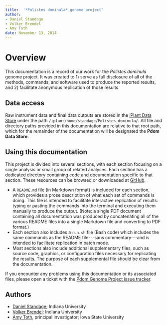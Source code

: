 ```yaml
---
title:  '*Polistes dominula* genome project'
author:
- Daniel Standage
- Volker Brendel
- Amy Toth
date: November 13, 2014
---
```


# Overview

This documentation is a record of our work for the *Polistes dominula* genome project.
It was created to 1) serve as full disclosure of all of the methods, commands, and software used to produce the reported results, and 2) facilitate anonymous replication of those results.

## Data access

Raw instrument data and final data outputs are stored in the [iPlant Data Store][] under the path `/iplant/home/standage/Polistes_dominula/`.
All file and directory paths provided in this documentation are relative to that root path, which for the remainder of the documentation will be designated the **Pdom Data Store**.

## Using this documentation

This project is divided into several sections, with each section focusing on a single analysis or small group of related analyses.
Each section has a dedicated directory containing code and documentation specific to that section.
These resources can be browsed or downloaded at [GitHub][].

  - A `README.md` file (in Markdown format) is included for each section, which provides a prose description of what each set of commands is doing.
    This file is intended to facilitate interactive replication of results: typing or pasting the commands into the terminal and executing them manually to produce the output.
    (Note: a single PDF document containing all documentation was produced by concatenating all of the various README files into a single Markdown file and converting to PDF format.)
  - Each section also includes a `run.sh` file (Bash code) which includes the same commands as the README file---sans commentary---and is intended to facilitate replication in batch mode.
  - Most sections also include additional supplementary files, such as source code, graphics, or configuration files necessary for replicating the results.
    The purpose of each supplemental file should be clear from the documentation.

If you encounter any problems using this documentation or its associated files, please open a ticket with the [Pdom Genome Project issue tracker][].

## Authors

  - [Daniel Standage][]; Indiana University
  - [Volker Brendel][]; Indiana University
  - [Amy Toth], principal investigator; Iowa State University

[Daniel Standage]: http://standage.github.io/
[Volker Brendel]: http://brendelgroup.org/
[Amy Toth]: http://www.public.iastate.edu/~amytoth/Toth_lab/Home.html
[iPlant Data Store]: http://www.iplantcollaborative.org/ci/data-store
[GitHub]: https://github.com/BrendelGroup/pdom-genome-project
[Pdom Genome Project issue tracker]: https://github.com/BrendelGroup/pdom-genome-project/issues
